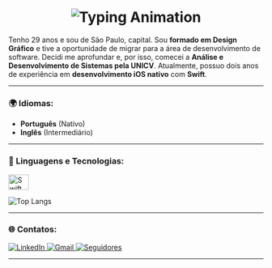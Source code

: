 <h1 align="center">
  <img 
    src="https://readme-typing-svg.demolab.com?font=Fira+Code&weight=600&size=30&pause=1000&color=000000&center=true&vCenter=true&width=435&lines=Gabriel+Fontenele;Desenvolvedor" 
    alt="Typing Animation" 
  />
</h1>

Tenho 29 anos e sou de São Paulo, capital. Sou **formado em Design Gráfico** e tive a oportunidade de migrar para a área de desenvolvimento de software. Decidi me aprofundar e, por isso, comecei a **Análise e Desenvolvimento de Sistemas pela UNICV**. Atualmente, possuo dois anos de experiência em **desenvolvimento iOS nativo** com **Swift**.

---

### 🌍 Idiomas:
- **Português** (Nativo)
- **Inglês** (Intermediário)

---

### 🔧 Linguagens e Tecnologias:
<img 
  align="center" 
  alt="Swift" 
  height="30" 
  width="40" 
  src="https://cdn.jsdelivr.net/gh/devicons/devicon/icons/swift/swift-original.svg"
/>

![Top Langs](https://github-readme-stats.vercel.app/api/top-langs/?username=gabrielfontsi&layout=pie&custom_title=Tecnologias)

---

### 🌐 Contatos:
<a href="https://www.linkedin.com/in/gabriel-fontenele-da-silva-a87702158/" target="_blank">
  <img 
    src="https://img.shields.io/badge/-LinkedIn-%230077B5?style=for-the-badge&logo=linkedin&logoColor=white" 
    alt="LinkedIn"
  />
</a> 
<a href="mailto:gabrielfontsi@gmail.com">
  <img 
    src="https://img.shields.io/badge/-Gmail-%23333?style=for-the-badge&logo=gmail&logoColor=white" 
    alt="Gmail"
  />
</a> 
<a href="https://github.com/GabrielFontsi?tab=followers">
  <img 
    src="https://custom-icon-badges.demolab.com/github/followers/GabrielFontsi?color=236ad3&labelColor=1155ba&style=for-the-badge&logo=github&label=Seguidores&logoColor=white" 
    alt="Seguidores"
    title="Me siga no GitHub"
  />
</a>

---

